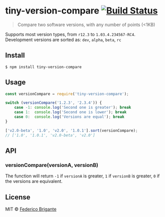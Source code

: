 # tiny-version-compare [![Build Status](https://travis-ci.org/bfred-it/tiny-version-compare.svg?branch=master)](https://travis-ci.org/bfred-it/tiny-version-compare)

> Compare two software versions, with any number of points (<1KB)

Supports most version types, from `r12.3` to `1.03.4.234567-RC4`. Development versions are sorted as: `dev`, `alpha`, `beta`, `rc`

## Install

```
$ npm install tiny-version-compare
```


## Usage

```js
const versionCompare = require('tiny-version-compare');

switch (versionCompare('1.2.3', '2.3.4')) {
	case -1: console.log('Second one is greater'); break
	case 1:  console.log('Second one is lower'); break
	case 0:  console.log('Versions are equal'); break
}

['v2.0-beta', '1.0', 'v2.0', '1.0.1'].sort(versionCompare);
// ['1.0', '1.0.1', 'v2.0-beta', 'v2.0']
```


## API
### versionCompare(versionA, versionB)

The function will return `-1` if `versionA` is greater, `1` if `versionB` is greater, `0` if the versions are equivalent.

## License

MIT © [Federico Brigante](http://twitter.com/bfred_it)

